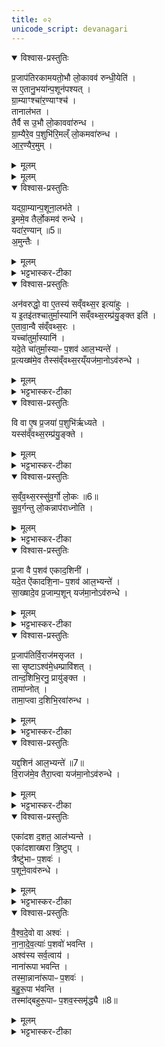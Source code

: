 ```yaml
---
title: ०२
unicode_script: devanagari
---
```



<details open><summary>विश्वास-प्रस्तुतिः</summary>

प्र॒जाप॑तिरकामयतो॒भौ लो॒कावव॑ रुन्धी॒येति॑ ।  
स ए॒तानु॒भया॑न्प॒शून॑पश्यत् ।  
ग्रा॒म्याꣳश्चा॑र॒ण्याꣳश्च॑ ।  
तानाल॑भत ।  
तैर्वै स उ॒भौ लो॒काववा॑रुन्ध ।  
ग्रा॒म्यैरे॒व प॒शुभि॑रि॒मल्ँ लो॒कमवा॑रुन्ध ।  
आ॒र॒ण्यैर॒मुम् ।  
</details>

<details><summary>मूलम्</summary>

प्र॒जाप॑तिरकामयतो॒भौ लो॒कावव॑ रुन्धी॒येति॑ ।  
स ए॒तानु॒भया॑न्प॒शून॑पश्यत् ।  
ग्रा॒म्याꣳश्चा॑र॒ण्याꣳश्च॑ ।  
तानाल॑भत ।  
तैर्वै स उ॒भौ लो॒काववा॑रुन्ध ।  
ग्रा॒म्यैरे॒व प॒शुभि॑रि॒मल्ँ लो॒कमवा॑रुन्ध ।  
आ॒र॒ण्यैर॒मुम् ।  
</details>


<details><summary>मूलम्</summary>

यद्ग्रा॒म्यान्प॒शूना॒लभ॑ते ।  
इ॒ममे॒व तैर्लो॒कमव॑ रुन्धे ।  
</details>

<details open><summary>विश्वास-प्रस्तुतिः</summary>

यद्ग्रा॒म्यान्प॒शूना॒लभ॑ते ।  
इ॒ममे॒व तैर्लो॒कमव॑ रुन्धे ।  
यदा॑र॒ण्यान् ॥5॥  
अ॒मुन्तैः ।  
</details>

<details><summary>मूलम्</summary>

यद्ग्रा॒म्यान्प॒शूना॒लभ॑ते ।  
इ॒ममे॒व तैर्लो॒कमव॑ रुन्धे ।  
यदा॑र॒ण्यान् ॥5॥  
अ॒मुन्तैः ।  
</details>

<details><summary>भट्टभास्कर-टीका</summary>

1प्रजापतिरकामयतेमादि ॥ गतम् ॥
</details>

<details open><summary>विश्वास-प्रस्तुतिः</summary>

अन॑वरुद्धो॒ वा ए॒तस्य॑ सव्ँवथ्स॒र इत्या॑हुः ।  
य इ॒तइ॑तश्चातुर्मा॒स्यानि॑ सव्ँवथ्स॒रम्प्र॑यु॒ङ्क्त इति॑ ।  
ए॒तावा॒न्वै स॑व्ँवथ्स॒रः ।  
यच्चा॑तुर्मा॒स्यानि॑ ।  
यदे॒ते चा॑तुर्मा॒स्याᳶ प॒शव॑ आल॒भ्यन्ते॑ ।  
प्र॒त्यख्ष॑मे॒व तैस्स॑व्ँवथ्स॒रय्ँयज॑मा॒नोऽव॑रुन्धे ।  
</details>

<details><summary>मूलम्</summary>

अन॑वरुद्धो॒ वा ए॒तस्य॑ सव्ँवथ्स॒र इत्या॑हुः ।  
य इ॒तइ॑तश्चातुर्मा॒स्यानि॑ सव्ँवथ्स॒रम्प्र॑यु॒ङ्क्त इति॑ ।  
ए॒तावा॒न्वै स॑व्ँवथ्स॒रः ।  
यच्चा॑तुर्मा॒स्यानि॑ ।  
यदे॒ते चा॑तुर्मा॒स्याᳶ प॒शव॑ आल॒भ्यन्ते॑ ।  
प्र॒त्यख्ष॑मे॒व तैस्स॑व्ँवथ्स॒रय्ँयज॑मा॒नोऽव॑रुन्धे ।  
</details>

<details><summary>भट्टभास्कर-टीका</summary>

2अनवरुद्ध इति ॥ अविधेयीकृतोऽस्य संवत्सर इत्याहुः पुराविदः । कस्य? य इतइतः अर्वागेव स्थापयित्वा यज्ञाङ्गतामनीत्वा चातुर्मास्यानि चातुर्मास्यपशून् अनालभ्य संवत्सरं संवत्सरसाध्यं संवत्सरात्मकं कर्म वा प्रयुङ्क्ते चातुमार्स्यात्मा हि संवत्सरः तैर्व्याप्तत्वात् । इतइति वर्जनवाची निपात इति के- चित् । 'ततोऽन्यत्रापि दृश्यते' इति द्वितीया । चातुर्मास्यालम्भे प्रत्यक्षमव्यवधानेनैव संवत्सरोऽवरुद्धो भवति । कृष्णग्रीवादयस्संचराः संचरात्मकाः चातुर्मास्यपशवः पञ्चत्रिंशदधिकं शतम् ॥
</details>

<details open><summary>विश्वास-प्रस्तुतिः</summary>

वि वा ए॒ष प्र॒जया॑ प॒शुभि॑र्ऋध्यते ।  
यस्स॑व्ँवथ्स॒रम्प्र॑यु॒ङ्क्ते ।  
</details>

<details><summary>मूलम्</summary>

वि वा ए॒ष प्र॒जया॑ प॒शुभि॑र्ऋध्यते ।  
यस्स॑व्ँवथ्स॒रम्प्र॑यु॒ङ्क्ते ।  
</details>

<details><summary>भट्टभास्कर-टीका</summary>

3वि वा एष इत्यादिरैकादशिनानां विधिः ॥ प्रजया पशुभिश्चायं व्यृद्धो विहीनो भवति । कः? यः संवत्सरसाध्यं प्रयुङ्क्ते ब्रह्मचर्यरक्षणात् प्रजाव्यृद्धिः । प्रत्यवेक्षणाद्यभावात् पशुव्यृद्धिः ।  
</details>

<details open><summary>विश्वास-प्रस्तुतिः</summary>

स॒व्ँव॒थ्स॒रस्सु॑व॒र्गो लो॒कः ॥6॥  
सु॒व॒र्गन्तु लो॒कन्नाप॑राध्नोति ।  
</details>

<details><summary>मूलम्</summary>

स॒व्ँव॒थ्स॒रस्सु॑व॒र्गो लो॒कः ॥6॥  
सु॒व॒र्गन्तु लो॒कन्नाप॑राध्नोति ।  
</details>

<details><summary>भट्टभास्कर-टीका</summary>

ननु प्रजापशुहीनस्य स्वर्गाख्या वृद्धिस्स्यादित्याह - संवत्सर इति । स्वयं स्वर्ग एव संवत्सरात्मकं कर्म तद्धेतुत्वात्, तस्मात् स्वर्गं लोकं तु नापराध्नोति न भ्रेषयति । प्रजापशुव्यृद्धिरेव ।  
</details>

<details open><summary>विश्वास-प्रस्तुतिः</summary>

प्र॒जा वै प॒शव॑ एकाद॒शिनी॑ ।  
यदे॒त ऐ॑कादशि॒नाᳶ प॒शव॑ आल॒भ्यन्ते॑ ।  
सा॒ख्षादे॒व प्र॒जाम्प॒शून् यज॑मा॒नोऽव॑रुन्धे ।  
</details>

<details><summary>मूलम्</summary>

प्र॒जा वै प॒शव॑ एकाद॒शिनी॑ ।  
यदे॒त ऐ॑कादशि॒नाᳶ प॒शव॑ आल॒भ्यन्ते॑ ।  
सा॒ख्षादे॒व प्र॒जाम्प॒शून् यज॑मा॒नोऽव॑रुन्धे ।  
</details>

<details><summary>भट्टभास्कर-टीका</summary>

तत्र कस्समाधिरित्याह - प्रजा वा इति । एकादशिनी नाम स्वयं प्रजा पशवश्च तत्साधनत्वात् । तस्मात् ऐकादशिनानां पशूनां आलम्भनेन साक्षात् अव्यवधानेन प्रजां पशूंश्चावरुन्धे यजमानः । एकादश परिमाणमस्याः यूपरीतेः एकादशिनी 'शञ्छतोर्डिनिः' तत्सम्बन्धिनः पशवः ऐकादशिनः द्वये भवन्ति प्राकृताः आश्वमेधिकाश्च । प्राकृताः आग्नेयादिवारुणपर्यन्ता एकादश । आश्वमेधिकाः 'अग्नयेऽनीकवते रोहिताञ्जिः' इत्याद्या एकादश ॥
</details>

<details open><summary>विश्वास-प्रस्तुतिः</summary>

प्र॒जाप॑तिर्वि॒राज॑मसृजत ।  
सा सृ॒ष्टाऽश्व॑मे॒धम्प्रावि॑शत् ।  
तान्द॒शिभि॒रनु॒ प्रायु॑ङ्क्त ।  
तामा॑प्नोत् ।  
तामा॒प्त्वा द॒शिभि॒रवा॑रुन्ध ।  
</details>

<details><summary>मूलम्</summary>

प्र॒जाप॑तिर्वि॒राज॑मसृजत ।  
सा सृ॒ष्टाऽश्व॑मे॒धम्प्रावि॑शत् ।  
तान्द॒शिभि॒रनु॒ प्रायु॑ङ्क्त ।  
तामा॑प्नोत् ।  
तामा॒प्त्वा द॒शिभि॒रवा॑रुन्ध ।  
</details>

<details><summary>भट्टभास्कर-टीका</summary>

4प्रजापतिरित्यादि ॥ विराट् अन्नं, सा सृष्ट्यनन्तरमेवाश्वमेधं प्राविशत् अश्वमेधमनुप्रविश्य तिरोहिता अभवत् । अथ प्रजापतिस्ता विराजमनु लक्षीकृत्य दशिभिः पशुभिः प्रायुङ्क्त प्रयोगमुपलक्षणं कृतवान् । दश परिमाणं एषां इति दशिनः । पूर्ववत् डिनिः । 'इन्द्राय राज्ञे सूकरः' इत्येकादशभिरनुवाकैः उक्ताः दशिनः एकादशाधिकं शतं पशवः ।  
</details>

<details open><summary>विश्वास-प्रस्तुतिः</summary>

यद्द॒शिन॑ आल॒भ्यन्ते॑ ॥7॥  
वि॒राज॑मे॒व तैरा॒प्त्वा यज॑मा॒नोऽव॑रुन्धे ।  
</details>

<details><summary>मूलम्</summary>

यद्द॒शिन॑ आल॒भ्यन्ते॑ ॥7॥  
वि॒राज॑मे॒व तैरा॒प्त्वा यज॑मा॒नोऽव॑रुन्धे ।  
</details>

<details><summary>भट्टभास्कर-टीका</summary>

यदित्यादि । गतम् ॥
</details>

<details open><summary>विश्वास-प्रस्तुतिः</summary>

एका॑दश द॒शत॒ आल॑भ्यन्ते ।  
एका॑दशाख्षरा त्रि॒ष्टुप् ।  
त्रैष्टु॑भाᳶ प॒शवः॑ ।  
प॒शूने॒वाव॑रुन्धे ।  
</details>

<details><summary>मूलम्</summary>

एका॑दश द॒शत॒ आल॑भ्यन्ते ।  
एका॑दशाख्षरा त्रि॒ष्टुप् ।  
त्रैष्टु॑भाᳶ प॒शवः॑ ।  
प॒शूने॒वाव॑रुन्धे ।  
</details>

<details><summary>भट्टभास्कर-टीका</summary>

5एकादशदशत इति ॥ दशानां वर्गो दशत् 'पञ्चद्दशतौ वर्गे वा' इति निपात्यते । ननु 'इन्द्राय राज्ञे'5 इत्यनुवाके एकादश पशवः, तत्कथं दशत्स्थात्, ततश्च एकादशदशतः कथं स्युः । भूयसा व्यपदेशो भवतीति ज्ञापयतीति मन्तव्यम् । अवयवधर्मेण समुदायो व्यपदिश्यत इति वा । यद्वा - अवयवसंख्या एव समुदाये वर्तन्त इति एतदनेन व्युत्पादयति । तेन 'त्रिभिर्गार्हपत्यमादधाति । पञ्चभिराहवनीयम् । अष्टौ संपद्यन्ते' इत्याद्युपपन्नं भवति । पञ्चैव हि तत्राक्षराणि । एकादशाक्षरेत्यादि । गतम् । त्रिष्टुप् छन्दः उत्सादिः ॥
</details>

<details open><summary>विश्वास-प्रस्तुतिः</summary>

वै॒श्व॒दे॒वो वा अश्वः॑ ।  
ना॒ना॒दे॒व॒त्याः॑ प॒शवो॑ भवन्ति ।  
अश्व॑स्य सर्व॒त्वाय॑ ।  
नाना॑रूपा भवन्ति ।  
तस्मा॒न्नाना॑रूपाᳶ प॒शवः॑ ।  
ब॒हु॒रू॒पा भ॑वन्ति ।  
तस्मा॑द्बहुरू॒पाᳶ प॒शव॒स्समृ॑द्ध्यै ॥8॥  
</details>

<details><summary>मूलम्</summary>

वै॒श्व॒दे॒वो वा अश्वः॑ ।  
ना॒ना॒दे॒व॒त्याः॑ प॒शवो॑ भवन्ति ।  
अश्व॑स्य सर्व॒त्वाय॑ ।  
नाना॑रूपा भवन्ति ।  
तस्मा॒न्नाना॑रूपाᳶ प॒शवः॑ ।  
ब॒हु॒रू॒पा भ॑वन्ति ।  
तस्मा॑द्बहुरू॒पाᳶ प॒शव॒स्समृ॑द्ध्यै ॥8॥  
</details>

<details><summary>भट्टभास्कर-टीका</summary>

6वैश्वदेवो वा इत्यादि ॥ विश्वे देवाः अस्य देवताः । अस्य प्राजापत्यत्वात् देवतैक्येन तदभेदोपचारात् सर्वे पशवोऽश्वो भवति । अथ नानारूपाः पशवो भवन्ति यथा कश्चित् बभ्रुः कश्चिन् कृष्ण इति, तस्मात् अद्यापि नानारूपाः पशवो भवन्ति ।  

अथ बहुरूपाः एकस्याः देवतायाः बहुभेदभिन्नरूपाः पशवो भवन्ति यथा प्राजापत्या एव - कश्चित् रोहितः कश्चित् धूम्ररोहितः इति, तस्मात् अद्यापि पशवो बहुरूपा भवन्ति । यथा एकस्यैव पशोः कश्चिदवयवः कृष्णः कश्चिल्लोहितः कश्विच्छुक्लः इति । 'बहोर्नञ्वत्' इति नञ्वद्भावात् 'नञ् सुभ्याम्' इत्युत्तरपदान्तोदात्तत्वम् ॥




इति तैत्तिरीयब्राह्मणे तृतीये नवमे अश्वमेधे द्वितीयोऽनुवाकः ॥  

</details>

